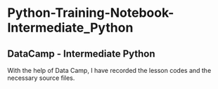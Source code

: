 # Python-Training-Notebook-Intermediate_Python
## DataCamp - Intermediate Python

With the help of Data Camp, I have recorded the lesson codes and the necessary source files.
